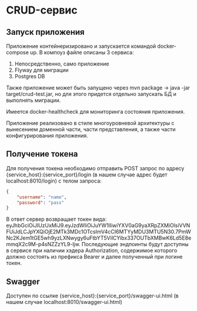 # CRUD-сервис
## Запуск приложения
Приложение контейнеризировано и запускается командой docker-compose up. В компоуз файле описаны 3 сервиса:
1. Непосредственно, само приложение
2. Flyway для миграции
3. Postgres DB

Также приложение может быть запущено через mvn package -> java -jar target/crud-test.jar, но для этого
придется отдельно запускать БД и выполнять миграции. 

Имеется docker-healthcheck для мониторинга состояния приложения.

Приложение реализовано в стиле многоуровневой архитектуры с вынесением доменной части, части 
представления, а также части конфигурирования приложения.

## Получение токена
Для получения токена необходимо отправить POST запрос по адресу {service_host}:{service_port}/login 
(в нашем случае адрес будет localhost:8010/login) с телом запроса:
```json
{
    "username": "name",
    "password": "pass"
}
```
В ответ сервер возвращает токен вида: eyJhbGciOiJIUzUxMiJ9.eyJzdWIiOiJuYW1lIiwiYXV0aG9yaXRpZXMiOlsiVVNFUiJdLCJpYXQiOjE2MTk3MDc1OTcsImV4cCI6MTYyMDU3MTU5N30.7PmWNc2KJem1tGE5wh9yzLXNwygy6uFtbYT5VilCYibx337OUTbXMBwK6Ld5E8emmqX2c9M-p4sNZZzYL9-ljw.
Последующие эндпоинты будут доступны в сервисе при наличии хэдера Authorization, содержимое 
которого должно состоять из префикса Bearer и далее полученный при логине токен.

## Swagger
Доступен по ссылке {service_host}:{service_port}/swagger-ui.html (в нашем случае localhost:8010/swagger-ui.html)